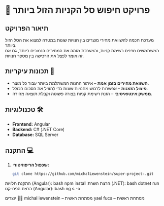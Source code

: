 # 🛒 פרויקט חיפוש סל הקניות הזול ביותר  

## תיאור הפרויקט  
מערכת חכמה להשוואת מחירי מוצרים בין חנויות שונות במטרה למצוא את הסל הזול ביותר.  
המשתמשים מזינים רשימת קניות, והמערכת מזהה את המחירים הנמוכים ביותר, גם אם זה אומר לפצל את הרכישה בין מספר חנויות.  

## תכונות עיקריות 🚀  
- **השוואת מחירים בזמן אמת** – איתור החנות המשתלמת ביותר עבור כל מוצר.  
- **פיצול הזמנות** – אפשרות לרכוש מחנויות שונות כדי להוזיל את הסכום הכולל.  
- **ממשק אינטואיטיבי** – הזנת רשימת קניות בצורה פשוטה וקבלת תוצאה מהירה.  

## טכנולוגיות 🛠️  
- **Frontend:** Angular  
- **Backend:** C# (.NET Core)  
- **Database:** SQL Server  

## התקנה 💻  
1. **שכפול הריפוזיטורי:**  
   ```bash
   git clone https://github.com/michalLewenstein/super-project-.git
   
התקנת תלויות (Angular):
bash
npm install
הרצת השרת (.NET):
bash
dotnet run
הרצת הפרויקט (Angular):
bash
ng s -o


יוצרים 👩‍💻
michal lewenstein – מפתחת ראשית 
yael fucs – מפתחת ראשית 
